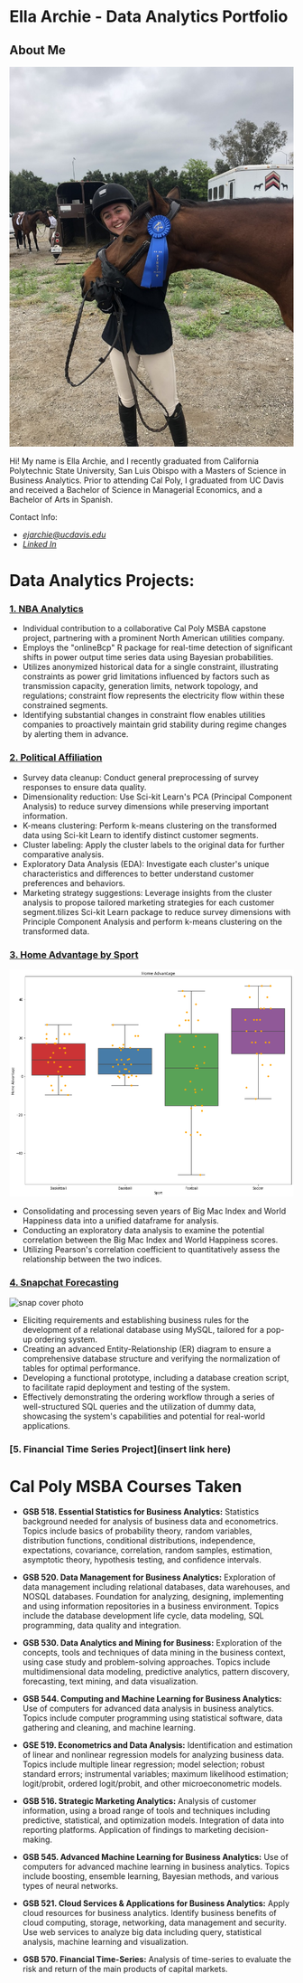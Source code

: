 # Ella Archie - Data Analytics Portfolio

## About Me
![Ella Picture](https://github.com/ellaarchie/ellaarchie.github.io/blob/main/8D9FB647-732E-4D50-A57F-35448A598A21_1_105_c.jpeg?raw=true)


Hi! My name is Ella Archie, and I recently graduated from California Polytechnic State University, San Luis Obispo with a Masters of Science in Business Analytics. Prior to attending Cal Poly, I graduated from UC Davis and received a Bachelor of Science in Managerial Economics, and a Bachelor of Arts in Spanish. 


Contact Info: 
* *ejarchie@ucdavis.edu*
* *[Linked In](https://www.linkedin.com/in/ella-archie-126aa1268/)*

# Data Analytics Projects:

### [1. NBA Analytics](https://github.com/kyleplhm/Regime-Change)
* Individual contribution to a collaborative Cal Poly MSBA capstone project, partnering with a prominent North American utilities company.
* Employs the "onlineBcp" R package for real-time detection of significant shifts in power output time series data using Bayesian probabilities.
* Utilizes anonymized historical data for a single constraint, illustrating constraints as power grid limitations influenced by factors such as transmission capacity, generation limits, network topology, and regulations; constraint flow represents the electricity flow within these constrained segments.
* Identifying substantial changes in constraint flow enables utilities companies to proactively maintain grid stability during regime changes by alerting them in advance.

### [2. Political Affiliation](https://github.com/kyleplhm/Chipotle-Cluster-Analysis)
* Survey data cleanup: Conduct general preprocessing of survey responses to ensure data quality.
* Dimensionality reduction: Use Sci-kit Learn's PCA (Principal Component Analysis) to reduce survey dimensions while preserving important information.
* K-means clustering: Perform k-means clustering on the transformed data using Sci-kit Learn to identify distinct customer segments.
* Cluster labeling: Apply the cluster labels to the original data for further comparative analysis.
* Exploratory Data Analysis (EDA): Investigate each cluster's unique characteristics and differences to better understand customer preferences and behaviors.
* Marketing strategy suggestions: Leverage insights from the cluster analysis to propose tailored marketing strategies for each customer segment.tilizes Sci-kit Learn package to reduce survey dimensions with Principle Component Analysis and perform k-means clustering on the transformed data.

### [3. Home Advantage by Sport](https://github.com/kyleplhm/BigMacIndex-Happiness) 
![cover photo](https://github.com/ellaarchie/ellaarchie.github.io/blob/main/homeadvantage.png?raw=true)
* Consolidating and processing seven years of Big Mac Index and World Happiness data into a unified dataframe for analysis.
* Conducting an exploratory data analysis to examine the potential correlation between the Big Mac Index and World Happiness scores.
* Utilizing Pearson's correlation coefficient to quantitatively assess the relationship between the two indices.

### [4. Snapchat Forecasting](https://github.com/kyleplhm/data-management-project)
![snap cover photo]()
* Eliciting requirements and establishing business rules for the development of a relational database using MySQL, tailored for a pop-up ordering system.
* Creating an advanced Entity-Relationship (ER) diagram to ensure a comprehensive database structure and verifying the normalization of tables for optimal performance.
* Developing a functional prototype, including a database creation script, to facilitate rapid deployment and testing of the system.
* Effectively demonstrating the ordering workflow through a series of well-structured SQL queries and the utilization of dummy data, showcasing the system's capabilities and potential for real-world applications.

### [5. Financial Time Series Project](insert link here) 


# Cal Poly MSBA Courses Taken

* **GSB 518. Essential Statistics for Business Analytics:**
Statistics background needed for analysis of business data and econometrics. Topics include basics of probability theory, random variables, distribution functions, conditional distributions, independence, expectations, covariance, correlation, random samples, estimation, asymptotic theory, hypothesis testing, and confidence intervals.

* **GSB 520. Data Management for Business Analytics:**
Exploration of data management including relational databases, data warehouses, and NOSQL databases. Foundation for analyzing, designing, implementing and using information repositories in a business environment. Topics include the database development life cycle, data modeling, SQL programming, data quality and integration. 

* **GSB 530. Data Analytics and Mining for Business:**
Exploration of the concepts, tools and techniques of data mining in the business context, using case study and problem-solving approaches. Topics include multidimensional data modeling, predictive analytics, pattern discovery, forecasting, text mining, and data visualization.

* **GSB 544. Computing and Machine Learning for Business Analytics:**
Use of computers for advanced data analysis in business analytics. Topics include computer programming using statistical software, data gathering and cleaning, and machine learning.

* **GSE 519. Econometrics and Data Analysis:**
Identification and estimation of linear and nonlinear regression models for analyzing business data. Topics include multiple linear regression; model selection; robust standard errors; instrumental variables; maximum likelihood estimation; logit/probit, ordered logit/probit, and other microeconometric models.

* **GSB 516. Strategic Marketing Analytics:**
Analysis of customer information, using a broad range of tools and techniques including predictive, statistical, and optimization models. Integration of data into reporting platforms. Application of findings to marketing decision-making.

* **GSB 545. Advanced Machine Learning for Business Analytics:**
Use of computers for advanced machine learning in business analytics. Topics include boosting, ensemble learning, Bayesian methods, and various types of neural networks.

* **GSB 521. Cloud Services & Applications for Business Analytics:**
Apply cloud resources for business analytics. Identify business benefits of cloud computing, storage, networking, data management and security. Use web services to analyze big data including query, statistical analysis, machine learning and visualization.

* **GSB 570. Financial Time-Series:**
Analysis of time-series to evaluate the risk and return of the main products of capital markets.
